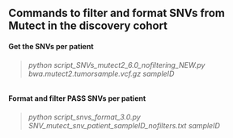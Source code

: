 ## Commands to filter and format SNVs from Mutect in the discovery cohort

#### Get the SNVs per patient
> ###### python script_SNVs_mutect2_6.0_nofiltering_NEW.py bwa.mutect2.tumorsample.vcf.gz sampleID

#### Format and filter PASS SNVs per patient
> ###### python script_snvs_format_3.0.py SNV_mutect_snv_patient_sampleID_nofilters.txt sampleID
